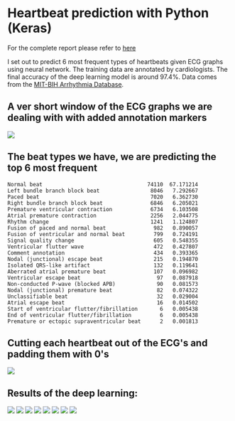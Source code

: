 # Heartbeat prediction with Python (Keras)

For the complete report please refer to [here](https://github.com/jerchiury/heartbeat_python/blob/master/heartbeat_python.md)

I set out to predict 6 most frequent types of heartbeats given ECG graphs using neural network. The training data are annotated by cardiologists. The final accuracy of the deep learning model is around 97.4%. Data comes from the [MIT-BIH Arrhythmia Database](https://www.physionet.org/content/mitdb/1.0.0/).


## A ver short window of the ECG graphs we are dealing with with added annotation markers
![](ecg_ann_plot.png)

## The beat types we have, we are predicting the top 6 most frequent

    Normal beat                                 74110  67.171214
    Left bundle branch block beat                8046   7.292667
    Paced beat                                   7020   6.362730
    Right bundle branch block beat               6846   6.205021
    Premature ventricular contraction            6734   6.103508
    Atrial premature contraction                 2256   2.044775
    Rhythm change                                1241   1.124807
    Fusion of paced and normal beat               982   0.890057
    Fusion of ventricular and normal beat         799   0.724191
    Signal quality change                         605   0.548355
    Ventricular flutter wave                      472   0.427807
    Comment annotation                            434   0.393365
    Nodal (junctional) escape beat                215   0.194870
    Isolated QRS-like artifact                    132   0.119641
    Aberrated atrial premature beat               107   0.096982
    Ventricular escape beat                        97   0.087918
    Non-conducted P-wave (blocked APB)             90   0.081573
    Nodal (junctional) premature beat              82   0.074322
    Unclassifiable beat                            32   0.029004
    Atrial escape beat                             16   0.014502
    Start of ventricular flutter/fibrillation       6   0.005438
    End of ventricular flutter/fibrillation         6   0.005438
    Premature or ectopic supraventricular beat      2   0.001813

## Cutting each heartbeat out of the ECG's and padding them with 0's

![](sample_beat.png)


## Results of the deep learning:

![](cm_val1.png)
![](cm_val2.png)
![](heatmap_N.png)
![](heatmap_L.png)
![](heatmap_P.png)
![](heatmap_R.png)
![](heatmap_V.png)
![](heatmap_A.png)

